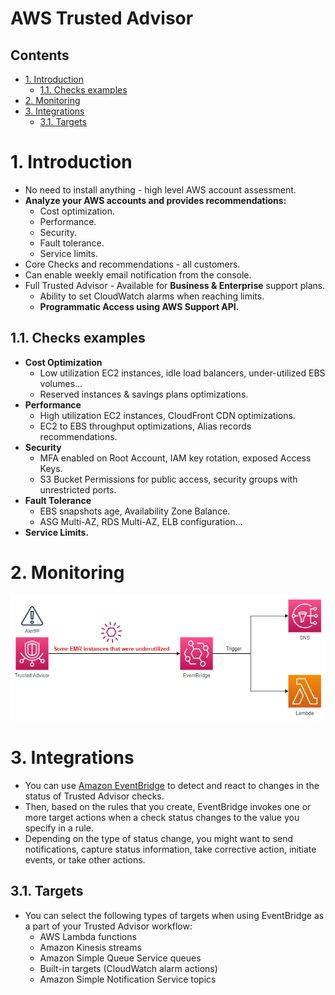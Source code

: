 # AWS Trusted Advisor<!-- omit in toc -->

## Contents <!-- omit in toc -->

- [1. Introduction](#1-introduction)
  - [1.1. Checks examples](#11-checks-examples)
- [2. Monitoring](#2-monitoring)
- [3. Integrations](#3-integrations)
  - [3.1. Targets](#31-targets)

# 1. Introduction

- No need to install anything - high level AWS account assessment.
- **Analyze your AWS accounts and provides recommendations:**
  - Cost optimization.
  - Performance.
  - Security.
  - Fault tolerance.
  - Service limits.
- Core Checks and recommendations - all customers.
- Can enable weekly email notification from the console.
- Full Trusted Advisor - Available for **Business & Enterprise** support plans.
  - Ability to set CloudWatch alarms when reaching limits.
  - **Programmatic Access using AWS Support API.**

## 1.1. Checks examples

- **Cost Optimization**
  - Low utilization EC2 instances, idle load balancers, under-utilized EBS volumes...
  - Reserved instances & savings plans optimizations.
- **Performance**
  - High utilization EC2 instances, CloudFront CDN optimizations.
  - EC2 to EBS throughput optimizations, Alias records recommendations.
- **Security**
  - MFA enabled on Root Account, IAM key rotation, exposed Access Keys.
  - S3 Bucket Permissions for public access, security groups with unrestricted ports.
- **Fault Tolerance**
  - EBS snapshots age, Availability Zone Balance.
  - ASG Multi-AZ, RDS Multi-AZ, ELB configuration...
- **Service Limits.**

# 2. Monitoring

![Trusted Advisor - Monitoring](/Images/AWSTrustedAdvisorMonitoring.png)

# 3. Integrations

- You can use [Amazon EventBridge](/Application%20Integration/Amazon%20EventBridge.md) to detect and react to changes in the status of Trusted Advisor checks.
- Then, based on the rules that you create, EventBridge invokes one or more target actions when a check status changes to the value you specify in a rule.
- Depending on the type of status change, you might want to send notifications, capture status information, take corrective action, initiate events, or take other actions.

## 3.1. Targets

- You can select the following types of targets when using EventBridge as a part of your Trusted Advisor workflow:
  - AWS Lambda functions
  - Amazon Kinesis streams
  - Amazon Simple Queue Service queues
  - Built-in targets (CloudWatch alarm actions)
  - Amazon Simple Notification Service topics

